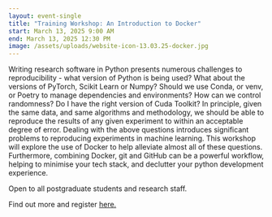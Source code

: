 ```yaml
---
layout: event-single
title: "Training Workshop: An Introduction to Docker"
start: March 13, 2025 9:00 AM
end: March 13, 2025 12:30 PM
image: /assets/uploads/website-icon-13.03.25-docker.jpg
---
```

Writing research software in Python presents numerous challenges to reproducibility - what version of Python is being used? What about the versions of PyTorch, Scikit Learn or Numpy? Should we use Conda, or venv, or Poetry to manage dependencies and environments? How can we control randomness? Do I have the right version of Cuda Toolkit? In principle, given the same data, and same algorithms and methodology, we should be able to reproduce the results of any given experiment to within an acceptable degree of error. Dealing with the above questions introduces significant problems to reproducing experiments in machine learning. This workshop will explore the use of Docker to help alleviate almost all of these questions. Furthermore, combining Docker, git and GitHub can be a powerful workflow, helping to minimise your tech stack, and declutter your python development experience.

Open to all postgraduate students and research staff.

Find out more and register [here.](https://www.training.cam.ac.uk/apsci/event/5586242)